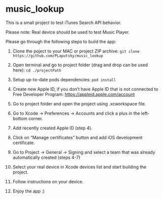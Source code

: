 # music_lookup

This is a small project to test iTunes Search API behavior. 

Please note: Real device should be used to test Music Player.

Please go through the following steps to build the app: 

1. Clone the poject to your MAC or project ZIP archive:
`git clone https://github.com/PLaputsky/music_lookup`

2. Open terminal and go to project folder (drag and drop can be used here): 
`cd ./projectPath`

3. Setup up-to-date pods dependencies: 
`pod install`

4. Create new Apple ID, if you don’t have Apple ID that is not connected to Free Developer Program:
https://appleid.apple.com/account

5. Go to project folder and open the project using .xcworkspace file.

6. Go to Xcode -> Preferences -> Accounts and click a plus in the left-bottom corner.

7. Add recently created Apple ID (step 4).

8. Click on “Manage certificates” button and add iOS development certificate.

9. Go to Project -> General -> Signing and select a team that was already automatically created (steps 4-7)

10. Select your real device in Xcode devices list and start building the project.

11. Follow instructions on your device.

12. Enjoy the app :)

